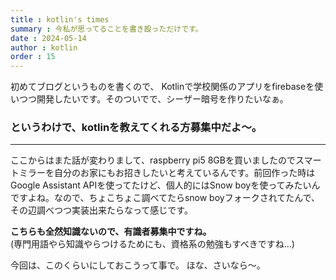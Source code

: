 ```yaml
---
title : kotlin's times
summary : 今私が思ってることを書き殴っただけです。
date : 2024-05-14
author : kotlin
order : 15
---
```

初めてブログというものを書くので、
Kotlinで学校関係のアプリをfirebaseを使いつつ開発したいです。そのついでで、シーザー暗号を作りたいなぁ。

### というわけで、kotlinを教えてくれる方募集中だよ〜。

---
ここからはまた話が変わりまして、raspberry pi5 8GBを買いましたのでスマートミラーを自分のお家にもお招きしたいと考えているんです。前回作った時はGoogle Assistant APIを使ってたけど、個人的にはSnow boyを使ってみたいんですよね。なので、ちょこちょこ調べてたらsnow boyフォークされてたんで、その辺調べつつ実装出来たらなって感じです。

**こちらも全然知識ないので、有識者募集中ですね。**</br>(専門用語やら知識やらつけるためにも、資格系の勉強もすべきですね...)

今回は、このくらいにしておこうって事で。
ほな、さいなら〜。


